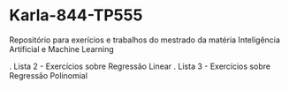 # Karla-844-TP555
Repositório para exerícios e trabalhos do mestrado da matéria Inteligência Artificial e Machine Learning

. Lista 2 - Exercícios sobre Regressão Linear
. Lista 3 - Exercícios sobre Regressão Polinomial
